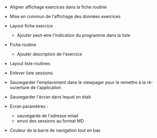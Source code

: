 - Aligner affichage exercices dans la fiche routine
- Mise en commun de l'affichage des données exercices

- Layout fiche exercice
    - Ajouter peut-etre l'indication du programme dans la liste

- Fiche routine
    - Ajouter description de l'exercice

- Layout liste routines

- Enlever liste sessions

- Sauvegarder l'emplacement dans le viewpager pour le remettre à la ré-ouverture de l'application
- Sauvegarder l'écran dans lequel on était

- Ecran paramètres :
    - sauvegarde de l'adresse email
    - envoi des sessions au format MD

- Couleur de la barre de navigation tout en bas
